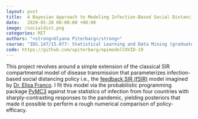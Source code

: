 ```yaml
---
layout: post
title:  A Bayesian Approach to Modeling Infection-Based Social Distancing in the SARS-CoV-2 Pandemic
date:   2020-05-20 00:00:00 +00:00
image: /socialdist.png
categories: MIT
authors: "<strong>Ulyana Piterbarg</strong>"
course: "IDS.147/15.077: Statistical Learning and Data Mining (graduate)"
code: https://github.com/upiterbarg/epimodelCOVID-19
---
```

This project revolves around a simple extension of the classical SIR compartmental model of disease transmission that parameterizes infection-based social distancing policy i.e., the <a href="https://arxiv.org/pdf/2004.13216.pdf">feedback SIR (fSIR)</a> model imagined by <a href="https://samueli.ucla.edu/people/elisa-franco/">Dr. Elisa Franco</a>. I fit this model via the probabilistic programming package <a href="https://docs.pymc.io/">PyMC3</a> against true statistics of infection from four countries with sharply-contrasting responses to the pandemic, yielding posteriors that made it possible to perform a rough numerical comparison of policy-efficacy. 
